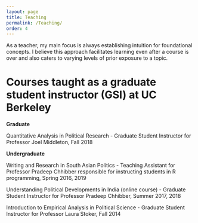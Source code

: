 ```yaml
---
layout: page
title: Teaching
permalink: /Teaching/
order: 4
---
```


As a teacher, my main focus is always establishing intuition for foundational concepts. I believe this approach facilitates learning even after a course is over and also caters to varying levels of prior exposure to a topic. 

# Courses taught as a graduate student instructor (GSI) at UC Berkeley

**Graduate**

Quantitative Analysis in Political Research - Graduate Student Instructor for Professor Joel Middleton, Fall 2018 

**Undergraduate**

Writing and Research in South Asian Politics - Teaching Assistant for Professor Pradeep Chhibber responsible for instructing students in R programming, Spring 2016, 2019

Understanding Political Developments in India (online course) - Graduate Student Instructor for Professor Pradeep Chhibber, Summer 2017, 2018

Introduction to Empirical Analysis in Political Science - Graduate Student Instructor for Professor Laura Stoker, Fall 2014